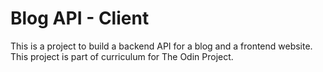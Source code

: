 # Blog API - Client

This is a project to build a backend API for a blog and a frontend website. This project is part of curriculum for The Odin Project.

